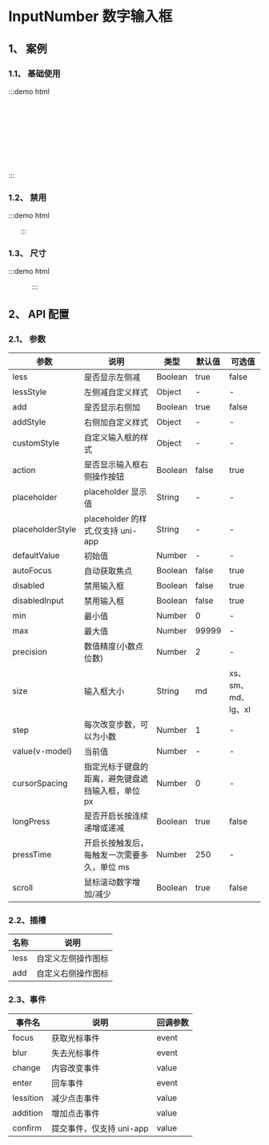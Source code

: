 # InputNumber 数字输入框

## 1、 案例

### 1.1、 基础使用

:::demo html

<mb-input-number placeholder="请输入内容"/>
<br/>
<br/>
<mb-input-number :less="false" placeholder="请输入内容"/>
<br/>
<br/>
<mb-input-number :add="false" placeholder="请输入内容"/>
<br/>
<br/>
<mb-input-number :less="false" :add="false" :step="0.01" placeholder="请输入内容"/>
<br/>
<br/>
<mb-input-number :less="false" :add="false" :step="0.01" :action="true" :customStyle="{ border: '1px solid #dee2e6', background: '#ffffff' }" placeholder="请输入内容"/>
:::

### 1.2、 禁用

:::demo html

<mb-input-number disabled placeholder="请输入内容"/>&nbsp;&nbsp;
<mb-input-number disabledInput placeholder="请输入内容"/>&nbsp;&nbsp;
<mb-input-number disabled disabledInput placeholder="请输入内容"/>
:::

### 1.3、 尺寸

:::demo html

<mb-input-number size="xs" placeholder="请输入内容"/>&nbsp;&nbsp;
<mb-input-number size="sm" placeholder="请输入内容"/>&nbsp;&nbsp;
<mb-input-number size="md" placeholder="请输入内容"/>&nbsp;&nbsp;
<mb-input-number size="lg" placeholder="请输入内容"/>&nbsp;&nbsp;
<mb-input-number size="xl" placeholder="请输入内容"/>
:::

## 2、 API 配置

### 2.1、 参数

| 参数             | 说明                                              | 类型    | 默认值 | 可选值             |
| ---------------- | ------------------------------------------------- | ------- | ------ | ------------------ |
| less             | 是否显示左侧减                                    | Boolean | true   | false              |
| lessStyle        | 左侧减自定义样式                                  | Object  | -      | -                  |
| add              | 是否显示右侧加                                    | Boolean | true   | false              |
| addStyle         | 右侧加自定义样式                                  | Object  | -      | -                  |
| customStyle      | 自定义输入框的样式                                | Object  | -      | -                  |
| action           | 是否显示输入框右侧操作按钮                        | Boolean | false  | true               |
| placeholder      | placeholder 显示值                                | String  | -      | -                  |
| placeholderStyle | placeholder 的样式,仅支持 uni-app                 | String  | -      | -                  |
| defaultValue     | 初始值                                            | Number  | -      | -                  |
| autoFocus        | 自动获取焦点                                      | Boolean | false  | true               |
| disabled         | 禁用输入框                                        | Boolean | false  | true               |
| disabledInput    | 禁用输入框                                        | Boolean | false  | true               |
| min              | 最小值                                            | Number  | 0      | -                  |
| max              | 最大值                                            | Number  | 99999  | -                  |
| precision        | 数值精度(小数点位数)                              | Number  | 2      | -                  |
| size             | 输入框大小                                        | String  | md     | xs、sm、md、lg、xl |
| step             | 每次改变步数，可以为小数                          | Number  | 1      | -                  |
| value(v-model)   | 当前值                                            | Number  | -      | -                  |
| cursorSpacing    | 指定光标于键盘的距离，避免键盘遮挡输入框，单位 px | Number  | 0      | -                  |
| longPress        | 是否开启长按连续递增或递减                        | Boolean | true   | false              |
| pressTime        | 开启长按触发后，每触发一次需要多久，单位 ms       | Number  | 250    | -                  |
| scroll           | 鼠标滚动数字增加/减少                             | Boolean | true   | false              |

### 2.2、插槽

| 名称 | 说明               |
| ---- | ------------------ |
| less | 自定义左侧操作图标 |
| add  | 自定义右侧操作图标 |

### 2.3、事件

| 事件名    | 说明                     | 回调参数 |
| --------- | ------------------------ | -------- |
| focus     | 获取光标事件             | event    |
| blur      | 失去光标事件             | event    |
| change    | 内容改变事件             | value    |
| enter     | 回车事件                 | event    |
| lessition | 减少点击事件             | value    |
| addition  | 增加点击事件             | value    |
| confirm   | 提交事件，仅支持 uni-app | value    |
